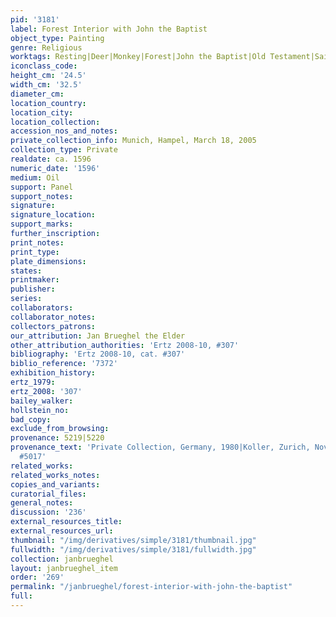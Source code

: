 ```yaml
---
pid: '3181'
label: Forest Interior with John the Baptist
object_type: Painting
genre: Religious
worktags: Resting|Deer|Monkey|Forest|John the Baptist|Old Testament|Saint|Landscape
iconclass_code:
height_cm: '24.5'
width_cm: '32.5'
diameter_cm:
location_country:
location_city:
location_collection:
accession_nos_and_notes:
private_collection_info: Munich, Hampel, March 18, 2005
collection_type: Private
realdate: ca. 1596
numeric_date: '1596'
medium: Oil
support: Panel
support_notes:
signature:
signature_location:
support_marks:
further_inscription:
print_notes:
print_type:
plate_dimensions:
states:
printmaker:
publisher:
series:
collaborators:
collaborator_notes:
collectors_patrons:
our_attribution: Jan Brueghel the Elder
other_attribution_authorities: 'Ertz 2008-10, #307'
bibliography: 'Ertz 2008-10, cat. #307'
biblio_reference: '7372'
exhibition_history:
ertz_1979:
ertz_2008: '307'
bailey_walker:
hollstein_no:
bad_copy:
exclude_from_browsing:
provenance: 5219|5220
provenance_text: 'Private Collection, Germany, 1980|Koller, Zurich, November 19, 1987,
  #5017'
related_works:
related_works_notes:
copies_and_variants:
curatorial_files:
general_notes:
discussion: '236'
external_resources_title:
external_resources_url:
thumbnail: "/img/derivatives/simple/3181/thumbnail.jpg"
fullwidth: "/img/derivatives/simple/3181/fullwidth.jpg"
collection: janbrueghel
layout: janbrueghel_item
order: '269'
permalink: "/janbrueghel/forest-interior-with-john-the-baptist"
full:
---
```

